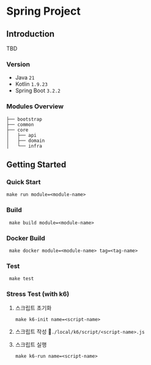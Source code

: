 # Spring Project

## Introduction

TBD

### Version

- Java `21`
- Kotlin `1.9.23`
- Spring Boot `3.2.2`

### Modules Overview

```
├── bootstrap
├── common
├── core
│   ├── api
│   ├── domain
│   └── infra
```

## Getting Started

### Quick Start

```shell
make run module=<module-name>
```

### Build

```shell
 make build module=<module-name>
```

### Docker Build

```shell
 make docker module=<module-name> tag=<tag-name>
```

### Test

```shell
 make test
```

### Stress Test (with k6)

1. 스크립트 초기화
    ```shell
    make k6-init name=<script-name>
    ```

2. 스크립트 작성 📍`./local/k6/script/<script-name>.js`

3. 스크립트 실행
    ```shell
    make k6-run name=<script-name>
    ```
